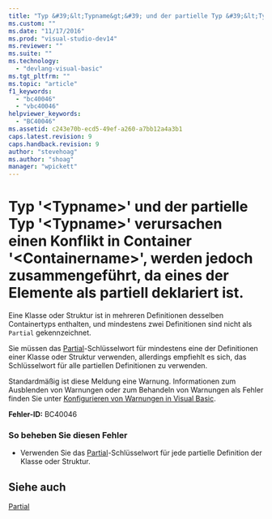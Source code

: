```yaml
---
title: "Typ &#39;&lt;Typname&gt;&#39; und der partielle Typ &#39;&lt;Typname&gt;&#39; verursachen einen Konflikt in Container &#39;&lt;Containername&gt;&#39;, werden jedoch zusammengef&#252;hrt, da eines der Elemente als partiell deklariert ist. | Microsoft Docs"
ms.custom: ""
ms.date: "11/17/2016"
ms.prod: "visual-studio-dev14"
ms.reviewer: ""
ms.suite: ""
ms.technology: 
  - "devlang-visual-basic"
ms.tgt_pltfrm: ""
ms.topic: "article"
f1_keywords: 
  - "bc40046"
  - "vbc40046"
helpviewer_keywords: 
  - "BC40046"
ms.assetid: c243e70b-ecd5-49ef-a260-a7bb12a4a3b1
caps.latest.revision: 9
caps.handback.revision: 9
author: "stevehoag"
ms.author: "shoag"
manager: "wpickett"
---
```

# Typ &#39;&lt;Typname&gt;&#39; und der partielle Typ &#39;&lt;Typname&gt;&#39; verursachen einen Konflikt in Container &#39;&lt;Containername&gt;&#39;, werden jedoch zusammengef&#252;hrt, da eines der Elemente als partiell deklariert ist.
Eine Klasse oder Struktur ist in mehreren Definitionen desselben Containertyps enthalten, und mindestens zwei Definitionen sind nicht als `Partial` gekennzeichnet.  
  
 Sie müssen das [Partial](../../visual-basic/language-reference/modifiers/partial.md)\-Schlüsselwort für mindestens eine der Definitionen einer Klasse oder Struktur verwenden, allerdings empfiehlt es sich, das Schlüsselwort für alle partiellen Definitionen zu verwenden.  
  
 Standardmäßig ist diese Meldung eine Warnung. Informationen zum Ausblenden von Warnungen oder zum Behandeln von Warnungen als Fehler finden Sie unter [Konfigurieren von Warnungen in Visual Basic](/visual-studio/ide/configuring-warnings-in-visual-basic).  
  
 **Fehler\-ID:** BC40046  
  
### So beheben Sie diesen Fehler  
  
-   Verwenden Sie das [Partial](../../visual-basic/language-reference/modifiers/partial.md)\-Schlüsselwort für jede partielle Definition der Klasse oder Struktur.  
  
## Siehe auch  
 [Partial](../../visual-basic/language-reference/modifiers/partial.md)